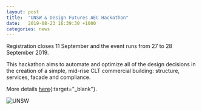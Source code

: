 ```yaml
---
layout: post
title:  "UNSW & Design Futures AEC Hackathon"
date:   2019-08-23 16:39:30 +1000
categories: news
---
```

Registration closes 11 September and the event runs from 27 to 28 September 2019.

This hackathon aims to automate and optimize all of the design decisions in the creation of a simple, mid-rise CLT commercial building: structure, services, facade and compliance.

More details [here](http://unswcode.org/aec-hackathon-19/){:target="_blank"}.

![UNSW](..\..\..\..\images\news\unsw.jpg) 